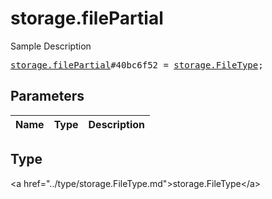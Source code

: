 # storage.filePartial

Sample Description

<pre>
<a href="../constructor/storage.filePartial.md">storage.filePartial</a>#40bc6f52 = <a href="../type/storage.FileType.md">storage.FileType</a>;
</pre>

## Parameters

| Name | Type | Description |
|------|:----:|-------------|

## Type

&lt;a href=&#34;../type/storage.FileType.md&#34;&gt;storage.FileType&lt;/a&gt;
